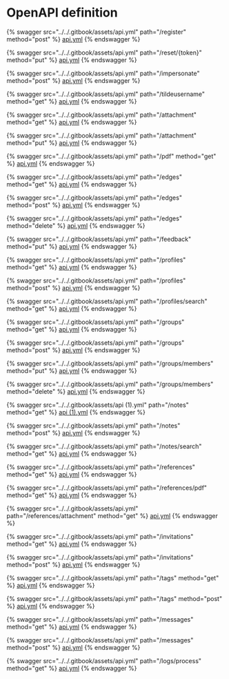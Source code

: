 # OpenAPI definition

{% swagger src="../../.gitbook/assets/api.yml" path="/register" method="post" %}
[api.yml](../../.gitbook/assets/api.yml)
{% endswagger %}

{% swagger src="../../.gitbook/assets/api.yml" path="/reset/{token}" method="put" %}
[api.yml](../../.gitbook/assets/api.yml)
{% endswagger %}

{% swagger src="../../.gitbook/assets/api.yml" path="/impersonate" method="post" %}
[api.yml](../../.gitbook/assets/api.yml)
{% endswagger %}

{% swagger src="../../.gitbook/assets/api.yml" path="/tildeusername" method="get" %}
[api.yml](../../.gitbook/assets/api.yml)
{% endswagger %}

{% swagger src="../../.gitbook/assets/api.yml" path="/attachment" method="get" %}
[api.yml](../../.gitbook/assets/api.yml)
{% endswagger %}

{% swagger src="../../.gitbook/assets/api.yml" path="/attachment" method="put" %}
[api.yml](../../.gitbook/assets/api.yml)
{% endswagger %}

{% swagger src="../../.gitbook/assets/api.yml" path="/pdf" method="get" %}
[api.yml](../../.gitbook/assets/api.yml)
{% endswagger %}

{% swagger src="../../.gitbook/assets/api.yml" path="/edges" method="get" %}
[api.yml](../../.gitbook/assets/api.yml)
{% endswagger %}

{% swagger src="../../.gitbook/assets/api.yml" path="/edges" method="post" %}
[api.yml](../../.gitbook/assets/api.yml)
{% endswagger %}

{% swagger src="../../.gitbook/assets/api.yml" path="/edges" method="delete" %}
[api.yml](../../.gitbook/assets/api.yml)
{% endswagger %}

{% swagger src="../../.gitbook/assets/api.yml" path="/feedback" method="put" %}
[api.yml](../../.gitbook/assets/api.yml)
{% endswagger %}

{% swagger src="../../.gitbook/assets/api.yml" path="/profiles" method="get" %}
[api.yml](../../.gitbook/assets/api.yml)
{% endswagger %}

{% swagger src="../../.gitbook/assets/api.yml" path="/profiles" method="post" %}
[api.yml](../../.gitbook/assets/api.yml)
{% endswagger %}

{% swagger src="../../.gitbook/assets/api.yml" path="/profiles/search" method="get" %}
[api.yml](../../.gitbook/assets/api.yml)
{% endswagger %}

{% swagger src="../../.gitbook/assets/api.yml" path="/groups" method="get" %}
[api.yml](../../.gitbook/assets/api.yml)
{% endswagger %}

{% swagger src="../../.gitbook/assets/api.yml" path="/groups" method="post" %}
[api.yml](../../.gitbook/assets/api.yml)
{% endswagger %}

{% swagger src="../../.gitbook/assets/api.yml" path="/groups/members" method="put" %}
[api.yml](../../.gitbook/assets/api.yml)
{% endswagger %}

{% swagger src="../../.gitbook/assets/api.yml" path="/groups/members" method="delete" %}
[api.yml](../../.gitbook/assets/api.yml)
{% endswagger %}

{% swagger src="../../.gitbook/assets/api (1).yml" path="/notes" method="get" %}
[api (1).yml](<../../.gitbook/assets/api (1).yml>)
{% endswagger %}

{% swagger src="../../.gitbook/assets/api.yml" path="/notes" method="post" %}
[api.yml](../../.gitbook/assets/api.yml)
{% endswagger %}

{% swagger src="../../.gitbook/assets/api.yml" path="/notes/search" method="get" %}
[api.yml](../../.gitbook/assets/api.yml)
{% endswagger %}

{% swagger src="../../.gitbook/assets/api.yml" path="/references" method="get" %}
[api.yml](../../.gitbook/assets/api.yml)
{% endswagger %}

{% swagger src="../../.gitbook/assets/api.yml" path="/references/pdf" method="get" %}
[api.yml](../../.gitbook/assets/api.yml)
{% endswagger %}

{% swagger src="../../.gitbook/assets/api.yml" path="/references/attachment" method="get" %}
[api.yml](../../.gitbook/assets/api.yml)
{% endswagger %}

{% swagger src="../../.gitbook/assets/api.yml" path="/invitations" method="get" %}
[api.yml](../../.gitbook/assets/api.yml)
{% endswagger %}

{% swagger src="../../.gitbook/assets/api.yml" path="/invitations" method="post" %}
[api.yml](../../.gitbook/assets/api.yml)
{% endswagger %}

{% swagger src="../../.gitbook/assets/api.yml" path="/tags" method="get" %}
[api.yml](../../.gitbook/assets/api.yml)
{% endswagger %}

{% swagger src="../../.gitbook/assets/api.yml" path="/tags" method="post" %}
[api.yml](../../.gitbook/assets/api.yml)
{% endswagger %}

{% swagger src="../../.gitbook/assets/api.yml" path="/messages" method="get" %}
[api.yml](../../.gitbook/assets/api.yml)
{% endswagger %}

{% swagger src="../../.gitbook/assets/api.yml" path="/messages" method="post" %}
[api.yml](../../.gitbook/assets/api.yml)
{% endswagger %}

{% swagger src="../../.gitbook/assets/api.yml" path="/logs/process" method="get" %}
[api.yml](../../.gitbook/assets/api.yml)
{% endswagger %}
